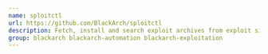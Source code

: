 ```yaml
---
name: sploitctl
url: https://github.com/BlackArch/sploitctl
description: Fetch, install and search exploit archives from exploit sites like exploit-db and packetstorm.
group: blackarch blackarch-automation blackarch-exploitation
---
```

